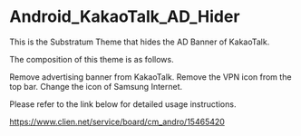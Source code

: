 # Android_KakaoTalk_AD_Hider
This is the Substratum Theme that hides the AD Banner of KakaoTalk.


The composition of this theme is as follows.


Remove advertising banner from KakaoTalk.
Remove the VPN icon from the top bar.
Change the icon of Samsung Internet.


Please refer to the link below for detailed usage instructions.

https://www.clien.net/service/board/cm_andro/15465420
